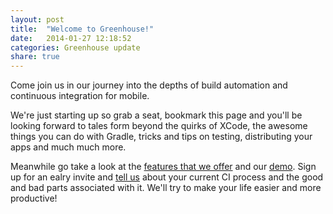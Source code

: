 ```yaml
---
layout: post
title:  "Welcome to Greenhouse!"
date:   2014-01-27 12:18:52
categories: Greenhouse update
share: true
---
```


Come join us in our journey into the depths of build automation and continuous integration for mobile. 

We're just starting up so grab a seat, bookmark this page and you'll be looking forward to tales form beyond the quirks of XCode, the awesome things you can do with Gradle, tricks and tips on testing, distributing your apps and much much more.

Meanwhile go take a look at the [features that we offer](http://greenhouseci.com) and our [demo](http://try.greenhouseci.com). Sign up for an ealry invite and [tell us](mailto:team@greenhouseci.com) about your current CI process and the good and bad parts associated with it. We'll try to make your life easier and more productive!